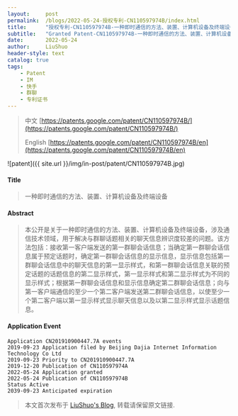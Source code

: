 ```yaml
---
layout:     post
permalink:  /blogs/2022-05-24-授权专利-CN110597974B/index.html
title:      "授权专利-CN110597974B-一种即时通信的方法、装置、计算机设备及终端设备"
subtitle:   "Granted Patent-CN110597974B-一种即时通信的方法、装置、计算机设备及终端设备"
date:       2022-05-24
author:     LiuShuo
header-style: text
catalog: true
tags:
    - Patent
    - IM
    - 快手
    - 群聊
    - 专利证书
---
```

> 中文 [https://patents.google.com/patent/CN110597974B/](https://patents.google.com/patent/CN110597974B/)
>
> English [https://patents.google.com/patent/CN110597974B/en](https://patents.google.com/patent/CN110597974B/en)

![patent]({{ site.url }}/img/in-post/patent/CN110597974B.jpg)
#### Title
> 一种即时通信的方法、装置、计算机设备及终端设备








#### Abstract
> 本公开是关于一种即时通信的方法、装置、计算机设备及终端设备，涉及通信技术领域，用于解决与群聊话题相关的聊天信息辨识度较差的问题。该方法包括：接收第一客户端发送的第一群聊会话信息；当确定第一群聊会话信息属于预定话题时，确定第一群聊会话信息的显示信息，显示信息包括第一群聊会话信息中的聊天信息的第一显示样式，和第一群聊会话信息关联的预定话题的话题信息的第二显示样式，第一显示样式和第二显示样式为不同的显示样式；根据第一群聊会话信息和显示信息确定第二群聊会话信息；向与第一客户端通信的至少一个第二客户端发送第二群聊会话信息，以使至少一个第二客户端以第一显示样式显示聊天信息以及以第二显示样式显示话题信息。








#### Application Event
```
Application CN201910900447.7A events 
2019-09-23 Application filed by Beijing Dajia Internet Information Technology Co Ltd
2019-09-23 Priority to CN201910900447.7A
2019-12-20 Publication of CN110597974A
2022-05-24 Application granted
2022-05-24 Publication of CN110597974B
Status Active
2039-09-23 Anticipated expiration
```
> 本文首次发布于 [LiuShuo's Blog](https://liushuo.me), 
转载请保留原文链接.

